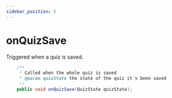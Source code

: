```yaml
---
sidebar_position: 5
---
```


# onQuizSave

Triggered when a quiz is saved.

```java
    /**
     * Called when the whole quiz is saved
     * @param quizState the state of the quiz it's been saved
     */
    public void onQuizSave(QuizState quizState);
```